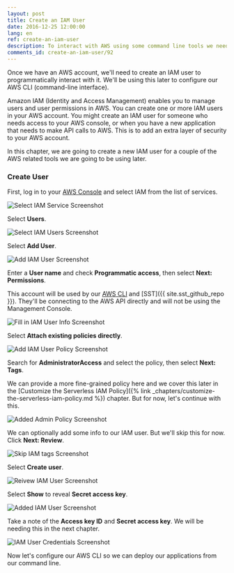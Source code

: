 ```yaml
---
layout: post
title: Create an IAM User
date: 2016-12-25 12:00:00
lang: en
ref: create-an-iam-user
description: To interact with AWS using some command line tools we need to create an IAM user through the AWS console.
comments_id: create-an-iam-user/92
---
```


Once we have an AWS account, we'll need to create an IAM user to programmatically interact with it. We'll be using this later to configure our AWS CLI (command-line interface).

Amazon IAM (Identity and Access Management) enables you to manage users and user permissions in AWS. You can create one or more IAM users in your AWS account. You might create an IAM user for someone who needs access to your AWS console, or when you have a new application that needs to make API calls to AWS. This is to add an extra layer of security to your AWS account.

In this chapter, we are going to create a new IAM user for a couple of the AWS related tools we are going to be using later.

### Create User

First, log in to your [AWS Console](https://console.aws.amazon.com) and select IAM from the list of services.

![Select IAM Service Screenshot](/assets/iam-user/select-iam-service.png)

Select **Users**.

![Select IAM Users Screenshot](/assets/iam-user/select-iam-users.png)

Select **Add User**.

![Add IAM User Screenshot](/assets/iam-user/add-iam-user.png)

Enter a **User name** and check **Programmatic access**, then select **Next: Permissions**.

This account will be used by our [AWS CLI](https://aws.amazon.com/cli/) and [SST]({{ site.sst_github_repo }}). They'll be connecting to the AWS API directly and will not be using the Management Console.

![Fill in IAM User Info Screenshot](/assets/iam-user/fill-in-iam-user-info.png)

Select **Attach existing policies directly**.

![Add IAM User Policy Screenshot](/assets/iam-user/add-iam-user-policy.png)

Search for **AdministratorAccess** and select the policy, then select **Next: Tags**.

We can provide a more fine-grained policy here and we cover this later in the [Customize the Serverless IAM Policy]({% link _chapters/customize-the-serverless-iam-policy.md %}) chapter. But for now, let's continue with this.

![Added Admin Policy Screenshot](/assets/iam-user/added-admin-policy.png)

We can optionally add some info to our IAM user. But we'll skip this for now. Click **Next: Review**.

![Skip IAM tags Screenshot](/assets/iam-user/skip-iam-tags.png)

Select **Create user**.

![Reivew IAM User Screenshot](/assets/iam-user/review-iam-user.png)

Select **Show** to reveal **Secret access key**.

![Added IAM User Screenshot](/assets/iam-user/added-iam-user.png)

Take a note of the **Access key ID** and **Secret access key**. We will be needing this in the next chapter.

![IAM User Credentials Screenshot](/assets/iam-user/iam-user-credentials.png)

Now let's configure our AWS CLI so we can deploy our applications from our command line.
